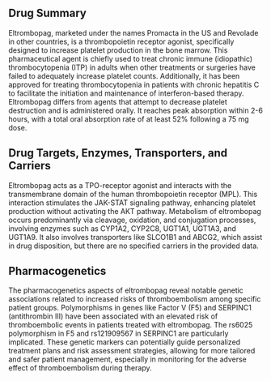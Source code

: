 ## Drug Summary
Eltrombopag, marketed under the names Promacta in the US and Revolade in other countries, is a thrombopoietin receptor agonist, specifically designed to increase platelet production in the bone marrow. This pharmaceutical agent is chiefly used to treat chronic immune (idiopathic) thrombocytopenia (ITP) in adults when other treatments or surgeries have failed to adequately increase platelet counts. Additionally, it has been approved for treating thrombocytopenia in patients with chronic hepatitis C to facilitate the initiation and maintenance of interferon-based therapy. Eltrombopag differs from agents that attempt to decrease platelet destruction and is administered orally. It reaches peak absorption within 2-6 hours, with a total oral absorption rate of at least 52% following a 75 mg dose.

## Drug Targets, Enzymes, Transporters, and Carriers
Eltrombopag acts as a TPO-receptor agonist and interacts with the transmembrane domain of the human thrombopoietin receptor (MPL). This interaction stimulates the JAK-STAT signaling pathway, enhancing platelet production without activating the AKT pathway. Metabolism of eltrombopag occurs predominantly via cleavage, oxidation, and conjugation processes, involving enzymes such as CYP1A2, CYP2C8, UGT1A1, UGT1A3, and UGT1A9. It also involves transporters like SLCO1B1 and ABCG2, which assist in drug disposition, but there are no specified carriers in the provided data.

## Pharmacogenetics
The pharmacogenetics aspects of eltrombopag reveal notable genetic associations related to increased risks of thromboembolism among specific patient groups. Polymorphisms in genes like Factor V (F5) and SERPINC1 (antithrombin III) have been associated with an elevated risk of thromboembolic events in patients treated with eltrombopag. The rs6025 polymorphism in F5 and rs121909567 in SERPINC1 are particularly implicated. These genetic markers can potentially guide personalized treatment plans and risk assessment strategies, allowing for more tailored and safer patient management, especially in monitoring for the adverse effect of thromboembolism during therapy.